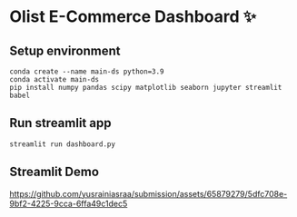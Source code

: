 # Olist E-Commerce Dashboard ✨

## Setup environment
```
conda create --name main-ds python=3.9
conda activate main-ds
pip install numpy pandas scipy matplotlib seaborn jupyter streamlit babel
```

## Run streamlit app
```
streamlit run dashboard.py
```

## Streamlit Demo

https://github.com/yusrainiasraa/submission/assets/65879279/5dfc708e-9bf2-4225-9cca-6ffa49c1dec5


